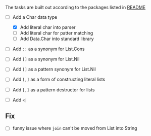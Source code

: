 The tasks are built out according to the packages listed in [README](README.md)

- [ ] Add a Char data type
  - [x] Add literal char into parser
  - [ ] Add literal char for patter matching
  - [ ] Add Data.Char into standard library
- [ ] Add `::` as a synonym for List.Cons
- [ ] Add `[]` as a synonym for List.Nil
- [ ] Add `[]` as a pattern synonym for List.Nil
- [ ] Add `[,]` as a form of constructing literal lists
- [ ] Add `[,]` as a pattern destructor for lists
- [ ] Add `<|`


## Fix

- [ ] funny issue where `join` can't be moved from List into String
